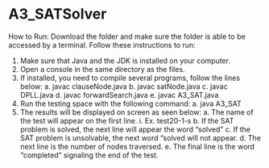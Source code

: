 # A3_SATSolver

How to Run:
Download the folder  and make sure the folder is able to be accessed by a terminal. Follow these instructions to run:
1.	Make sure that Java and the JDK is installed on your computer.
2.	Open a console in the same directory as the files.
3.	If installed, you need to compile several programs, follow the lines below:
  a.	javac clauseNode.java
  b.	javac satNode.java
  c.	javac DPLL.java
  d.	javac forwardSearch.java
  e.	javac A3_SAT.java
4.	Run the testing space with the following command:
  a.	java A3_SAT
5.	The results will be displayed on screen as seen below:
  a.	The name of the test will appear on the first line.
    i.	Ex. test20-1-s
  b.	If the SAT problem is solved, the next line will appear the word “solved”
  c.	If the SAT problem is unsolvable, the next word “solved will not appear.
  d.	The next line is the number of nodes traversed.
  e.	The final line is the word “completed” signaling the end of the test.
